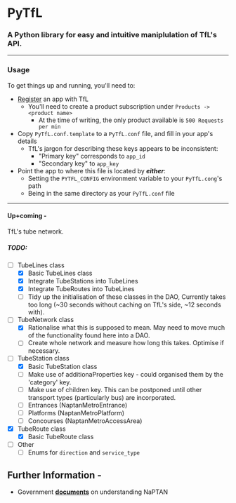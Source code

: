# PyTfL

### A Python library for easy and intuitive maniplulation of TfL's API.

----------

### Usage

To get things up and running, you'll need to:
 - [Register](https://api-portal.tfl.gov.uk) an app with TfL
    - You'll need to create a product subscription under `Products -> <product name>`
        - At the time of writing, the only product available is `500 Requests per min`
 - Copy `PyTfL.conf.template` to a `PyTfL.conf` file, and fill in your app's details
    - TfL's jargon for describing these keys appears to be inconsistent: 
        - "Primary key" corresponds to `app_id`
        - "Secondary key" to `app_key`
 - Point the app to where this file is located by ***either***:
    - Setting the `PYTFL_CONFIG` environment variable to your `PyTfL.cong`'s path
    - Being in the same directory as your `PyTfL.conf` file 
 
----------

#### Up+coming -
TfL's tube network.

##### TODO:

- [ ] TubeLines class
    - [x] Basic TubeLines class
    - [x] Integrate TubeStations into TubeLines
    - [x] Integrate TubeRoutes into TubeLines
    - [ ] Tidy up the initialisation of these classes in the DAO, Currently takes too long (~30 seconds without caching on TfL's side, ~12 seconds with).
- [ ] TubeNetwork class
    - [x] Rationalise what this is supposed to mean. May need to move much of the functionality found here into a DAO.
    - [ ] Create whole network and measure how long this takes. Optimise if necessary.
- [ ] TubeStation class
    - [x] Basic TubeStation class
    - [ ] Make use of additionaProperties key - could organised them by the 'category' key.
    - [ ] Make use of children key. This can be postponed until other transport types (particularly bus) are incorporated.
    - [ ] Entrances (NaptanMetroEntrance)
    - [ ] Platforms (NaptanMetroPlatform)
    - [ ] Concourses (NaptanMetroAccessArea)
- [x] TubeRoute class
    - [x] Basic TubeRoute class
- [ ] Other
    - [ ] Enums for `direction` and `service_type`

## Further Information -

- Government [**documents**](https://www.gov.uk/government/publications/national-public-transport-access-node-schema) on understanding NaPTAN

